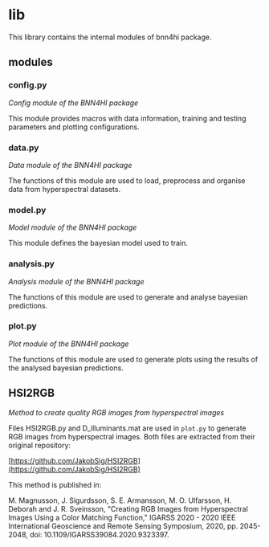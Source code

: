 # lib

This library contains the internal modules of bnn4hi package.

## modules

### config.py

*Config module of the BNN4HI package*

This module provides macros with data information, training and testing
parameters and plotting configurations.

### data.py

*Data module of the BNN4HI package*

The functions of this module are used to load, preprocess and organise
data from hyperspectral datasets.

### model.py

*Model module of the BNN4HI package*

This module defines the bayesian model used to train.

### analysis.py

*Analysis module of the BNN4HI package*

The functions of this module are used to generate and analyse bayesian
predictions.

### plot.py

*Plot module of the BNN4HI package*

The functions of this module are used to generate plots using the
results of the analysed bayesian predictions.

## HSI2RGB

*Method to create quality RGB images from hyperspectral images*

Files HSI2RGB.py and D_illuminants.mat are used in `plot.py` to generate RGB images from hyperspectral images. Both files are extracted from their original repository:

[https://github.com/JakobSig/HSI2RGB](https://github.com/JakobSig/HSI2RGB)

This method is published in:

M. Magnusson, J. Sigurdsson, S. E. Armansson, M. O. Ulfarsson, H. Deborah and J. R. Sveinsson, "Creating RGB Images from Hyperspectral Images Using a Color Matching Function," IGARSS 2020 - 2020 IEEE International Geoscience and Remote Sensing Symposium, 2020, pp. 2045-2048, doi: 10.1109/IGARSS39084.2020.9323397.
